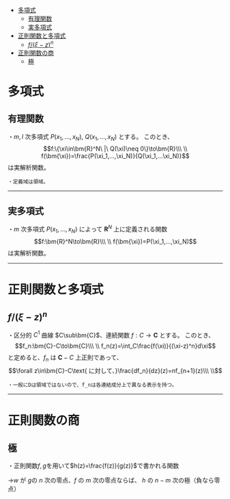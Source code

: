 
- [多項式](#多項式)
  - [有理関数](#有理関数)
  - [実多項式](#実多項式)
- [正則関数と多項式](#正則関数と多項式)
  - [$f/(ξ-z)^n$](#fξ-zn)
- [正則関数の商](#正則関数の商)
  - [極](#極)




# 多項式

## 有理関数

・$m,l$ 次多項式 $P(x_1,...,x_N),\ Q(x_1,...,x_N)$ とする。
このとき、
$$f:\{\xi\in\bm{R}^N\ |\ Q(\xi)\neq 0\}\to\bm{R}\\\ \\
f(\bm{\xi})=\frac{P(\xi_1,...,\xi_N)}{Q(\xi_1,...\xi_N)}$$
は実解析関数。
<br>

    ・定義域は領域。

---

## 実多項式

・$m$ 次多項式 $P(x_1,...,x_N)$ によって $\bm{R}^N$ 上に定義される関数
$$f:\bm{R}^N\to\bm{R}\\\ \\
f(\bm{\xi})=P(\xi_1,...,\xi_N)$$
は実解析関数。

---

# 正則関数と多項式

## $f/(ξ-z)^n$

・区分的 $C^1$ 曲線 $C\sub\bm{C}$、連続関数 $f:C\to\bm{C}$ とする。
このとき、
$$f_n:\bm{C}-C\to\bm{C}\\\ \\
f_n(z)=\int_C\frac{f(\xi)}{(\xi-z)^n}d\xi$$
と定めると、$f_n$ は $\bm{C}-C$ 上正則であって、
$$\forall z\in\bm{C}-C\text{ に対して、}\frac{df_n}{dz}(z)=nf_{n+1}(z)\\\ \\$$

    ・一般にDは領域ではないので、f_nは各連結成分上で異なる表示を持つ。

---

# 正則関数の商 

## 極

・正則関数$f,g$を用いて$h(z)=\frac{f(z)}{g(z)}$で書かれる関数

→$w$ が $g$の $n$ 次の零点、$f$ の $m$ 次の零点ならば、 $h$ の $n-m$ 次の極（負なら零点）
